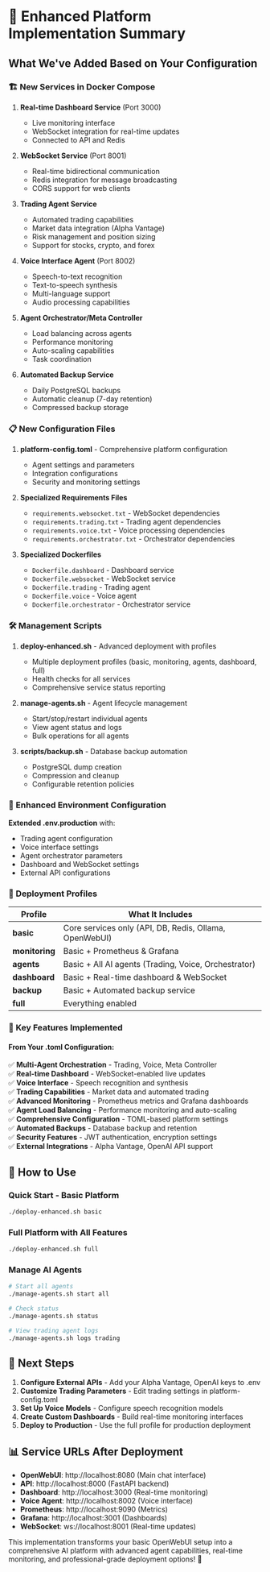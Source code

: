 # 🚀 Enhanced Platform Implementation Summary

## What We've Added Based on Your Configuration

### 🏗️ New Services in Docker Compose

1. **Real-time Dashboard Service** (Port 3000)
   - Live monitoring interface
   - WebSocket integration for real-time updates
   - Connected to API and Redis

2. **WebSocket Service** (Port 8001)
   - Real-time bidirectional communication
   - Redis integration for message broadcasting
   - CORS support for web clients

3. **Trading Agent Service**
   - Automated trading capabilities
   - Market data integration (Alpha Vantage)
   - Risk management and position sizing
   - Support for stocks, crypto, and forex

4. **Voice Interface Agent** (Port 8002)
   - Speech-to-text recognition
   - Text-to-speech synthesis
   - Multi-language support
   - Audio processing capabilities

5. **Agent Orchestrator/Meta Controller**
   - Load balancing across agents
   - Performance monitoring
   - Auto-scaling capabilities
   - Task coordination

6. **Automated Backup Service**
   - Daily PostgreSQL backups
   - Automatic cleanup (7-day retention)
   - Compressed backup storage

### 📋 New Configuration Files

1. **platform-config.toml** - Comprehensive platform configuration
   - Agent settings and parameters
   - Integration configurations
   - Security and monitoring settings

2. **Specialized Requirements Files**
   - `requirements.websocket.txt` - WebSocket dependencies
   - `requirements.trading.txt` - Trading agent dependencies
   - `requirements.voice.txt` - Voice processing dependencies
   - `requirements.orchestrator.txt` - Orchestrator dependencies

3. **Specialized Dockerfiles**
   - `Dockerfile.dashboard` - Dashboard service
   - `Dockerfile.websocket` - WebSocket service
   - `Dockerfile.trading` - Trading agent
   - `Dockerfile.voice` - Voice agent
   - `Dockerfile.orchestrator` - Orchestrator service

### 🛠️ Management Scripts

1. **deploy-enhanced.sh** - Advanced deployment with profiles
   - Multiple deployment profiles (basic, monitoring, agents, dashboard, full)
   - Health checks for all services
   - Comprehensive service status reporting

2. **manage-agents.sh** - Agent lifecycle management
   - Start/stop/restart individual agents
   - View agent status and logs
   - Bulk operations for all agents

3. **scripts/backup.sh** - Database backup automation
   - PostgreSQL dump creation
   - Compression and cleanup
   - Configurable retention policies

### 🔧 Enhanced Environment Configuration

**Extended .env.production** with:
- Trading agent configuration
- Voice interface settings
- Agent orchestrator parameters
- Dashboard and WebSocket settings
- External API configurations

### 🎯 Deployment Profiles

| Profile | What It Includes |
|---------|------------------|
| **basic** | Core services only (API, DB, Redis, Ollama, OpenWebUI) |
| **monitoring** | Basic + Prometheus & Grafana |
| **agents** | Basic + All AI agents (Trading, Voice, Orchestrator) |
| **dashboard** | Basic + Real-time dashboard & WebSocket |
| **backup** | Basic + Automated backup service |
| **full** | Everything enabled |

### 🌟 Key Features Implemented

#### From Your .toml Configuration:
✅ **Multi-Agent Orchestration** - Trading, Voice, Meta Controller  
✅ **Real-time Dashboard** - WebSocket-enabled live updates  
✅ **Voice Interface** - Speech recognition and synthesis  
✅ **Trading Capabilities** - Market data and automated trading  
✅ **Advanced Monitoring** - Prometheus metrics and Grafana dashboards  
✅ **Agent Load Balancing** - Performance monitoring and auto-scaling  
✅ **Comprehensive Configuration** - TOML-based platform settings  
✅ **Automated Backups** - Database backup and retention  
✅ **Security Features** - JWT authentication, encryption settings  
✅ **External Integrations** - Alpha Vantage, OpenAI API support  

## 🚀 How to Use

### Quick Start - Basic Platform
```bash
./deploy-enhanced.sh basic
```

### Full Platform with All Features
```bash
./deploy-enhanced.sh full
```

### Manage AI Agents
```bash
# Start all agents
./manage-agents.sh start all

# Check status
./manage-agents.sh status

# View trading agent logs
./manage-agents.sh logs trading
```

## 🎯 Next Steps

1. **Configure External APIs** - Add your Alpha Vantage, OpenAI keys to .env
2. **Customize Trading Parameters** - Edit trading settings in platform-config.toml
3. **Set Up Voice Models** - Configure speech recognition models
4. **Create Custom Dashboards** - Build real-time monitoring interfaces
5. **Deploy to Production** - Use the full profile for production deployment

## 📊 Service URLs After Deployment

- **OpenWebUI**: http://localhost:8080 (Main chat interface)
- **API**: http://localhost:8000 (FastAPI backend)
- **Dashboard**: http://localhost:3000 (Real-time monitoring)
- **Voice Agent**: http://localhost:8002 (Voice interface)
- **Prometheus**: http://localhost:9090 (Metrics)
- **Grafana**: http://localhost:3001 (Dashboards)
- **WebSocket**: ws://localhost:8001 (Real-time updates)

This implementation transforms your basic OpenWebUI setup into a comprehensive AI platform with advanced agent capabilities, real-time monitoring, and professional-grade deployment options! 🎉
